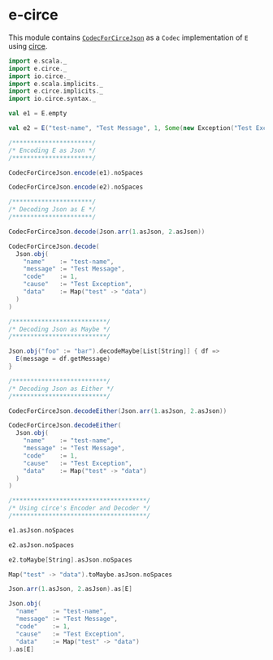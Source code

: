 
[//]: # "This file is generated by [mdoc](https://scalameta.org/mdoc). Do not edit it directly as it will be overwritten. Instead edit corresponding file in docs folder."

# e-circe

This module contains [`CodecForCirceJson`](src/main/scala/e/circe/CodecForCirceJson.scala) as a `Codec` implementation of `E` using [circe](https://circe.github.io/circe).

```scala mdoc:reset:to-string
import e.scala._
import e.circe._
import io.circe._
import e.scala.implicits._
import e.circe.implicits._
import io.circe.syntax._

val e1 = E.empty

val e2 = E("test-name", "Test Message", 1, Some(new Exception("Test Exception")), Map("test" -> "data"))

/**********************/
/* Encoding E as Json */
/**********************/

CodecForCirceJson.encode(e1).noSpaces

CodecForCirceJson.encode(e2).noSpaces

/**********************/
/* Decoding Json as E */
/**********************/

CodecForCirceJson.decode(Json.arr(1.asJson, 2.asJson))

CodecForCirceJson.decode(
  Json.obj(
    "name"    := "test-name",
    "message" := "Test Message",
    "code"    := 1,
    "cause"   := "Test Exception",
    "data"    := Map("test" -> "data")
  )
)

/**************************/
/* Decoding Json as Maybe */
/**************************/

Json.obj("foo" := "bar").decodeMaybe[List[String]] { df =>
  E(message = df.getMessage)
}

/**************************/
/* Decoding Json as Either */
/**************************/

CodecForCirceJson.decodeEither(Json.arr(1.asJson, 2.asJson))

CodecForCirceJson.decodeEither(
  Json.obj(
    "name"    := "test-name",
    "message" := "Test Message",
    "code"    := 1,
    "cause"   := "Test Exception",
    "data"    := Map("test" -> "data")
  )
)

/*************************************/
/* Using circe's Encoder and Decoder */
/*************************************/

e1.asJson.noSpaces

e2.asJson.noSpaces

e2.toMaybe[String].asJson.noSpaces

Map("test" -> "data").toMaybe.asJson.noSpaces

Json.arr(1.asJson, 2.asJson).as[E]

Json.obj(
  "name"    := "test-name",
  "message" := "Test Message",
  "code"    := 1,
  "cause"   := "Test Exception",
  "data"    := Map("test" -> "data")
).as[E]

``` 
